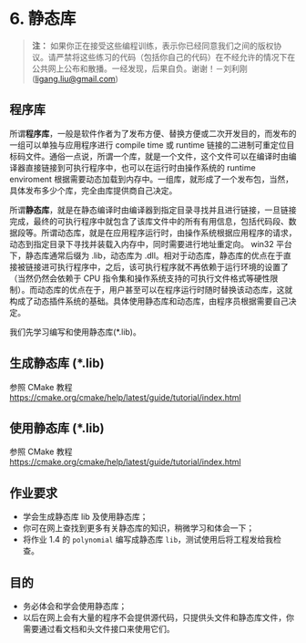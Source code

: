 # 6. 静态库

> **注：** 如果你正在接受这些编程训练，表示你已经同意我们之间的版权协议。请严禁将这些练习的代码（包括你自己的代码）在不经允许的情况下在公共网上公布和散播。一经发现，后果自负。谢谢！－刘利刚 (ligang.liu@gmail.com)

## 程序库

所谓**程序库**，一般是软件作者为了发布方便、替换方便或二次开发目的，而发布的一组可以单独与应用程序进行 compile time 或 runtime 链接的二进制可重定位目标码文件。通俗一点说，所谓一个库，就是一个文件，这个文件可以在编译时由编译器直接链接到可执行程序中，也可以在运行时由操作系统的 runtime enviroment 根据需要动态加载到内存中。一组库，就形成了一个发布包，当然，具体发布多少个库，完全由库提供商自己决定。

所谓**静态库**，就是在静态编译时由编译器到指定目录寻找并且进行链接，一旦链接完成，最终的可执行程序中就包含了该库文件中的所有有用信息，包括代码段、数据段等。所谓动态库，就是在应用程序运行时，由操作系统根据应用程序的请求，动态到指定目录下寻找并装载入内存中，同时需要进行地址重定向。 win32 平台下，静态库通常后缀为 .lib，动态库为 .dll。相对于动态库，静态库的优点在于直接被链接进可执行程序中，之后，该可执行程序就不再依赖于运行环境的设置了（当然仍然会依赖于 CPU 指令集和操作系统支持的可执行文件格式等硬性限制）。而动态库的优点在于，用户甚至可以在程序运行时随时替换该动态库，这就构成了动态插件系统的基础。具体使用静态库和动态库，由程序员根据需要自己决定。

我们先学习编写和使用静态库(*.lib)。

## 生成静态库 (*.lib)

参照 CMake 教程 https://cmake.org/cmake/help/latest/guide/tutorial/index.html

## 使用静态库 (*.lib)

参照 CMake 教程 https://cmake.org/cmake/help/latest/guide/tutorial/index.html

## 作业要求

- 学会生成静态库 lib 及使用静态库；
- 你可在网上查找到更多有关静态库的知识，稍微学习和体会一下；
- 将作业 1.4 的 `polynomial` 编写成静态库 `lib`，测试使用后将工程发给我检查。

## 目的

- 务必体会和学会使用静态库；
- 以后在网上会有大量的程序不会提供源代码，只提供头文件和静态库文件，你需要通过看文档和头文件接口来使用它们。

